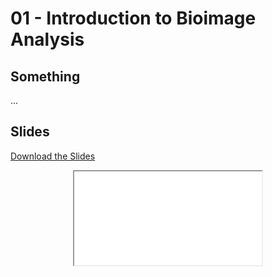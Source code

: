 # 01 - <i class="fas fa-image"></i> Introduction to Bioimage Analysis

## Something

...

## Slides

<a
    class="custom-button custom-download-button" href="../../pdfs/01_intro_bioimage_analysis/templates.pdf" download> <i class="fas fa-download"></i> Download the Slides
</a>

<div align="center">
  <iframe class="custom-pdf-frame" src="../../pdfs/01_intro_bioimage_analysis/templates.pdf"> </iframe>
</div>
